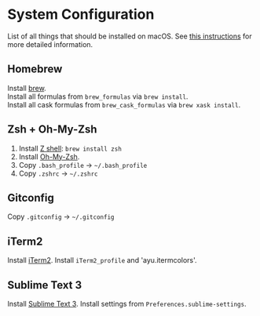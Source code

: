 # System Configuration
List of all things that should be installed on macOS. See [this instructions](https://sourabhbajaj.com/mac-setup/) for more detailed information.

## Homebrew
Install [brew](https://brew.sh).  
Install all formulas from `brew_formulas` via `brew install`.  
Install all cask formulas from `brew_cask_formulas` via `brew xask install`.


## Zsh + Oh-My-Zsh
1. Install [Z shell](http://zsh.sourceforge.net): `brew install zsh`
2. Install [Oh-My-Zsh](https://ohmyz.sh).
3. Copy `.bash_profile` -> `~/.bash_profile`
4. Copy `.zshrc` -> `~/.zshrc`

## Gitconfig
Copy `.gitconfig` -> `~/.gitconfig`

## iTerm2
Install [iTerm2](https://www.iterm2.com).
Install `iTerm2_profile` and 'ayu.itermcolors'.

## Sublime Text 3
Install [Sublime Text 3](https://www.sublimetext.com).
Install settings from `Preferences.sublime-settings`.